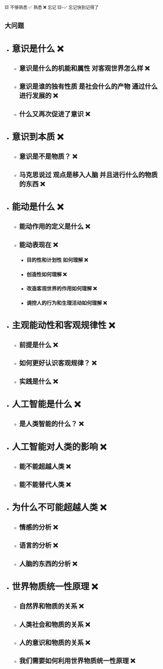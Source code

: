 🟨 不够熟悉  ✅ 熟悉  ❌ 忘记  🟨-✅ 忘记快到记得了

## 大问题
- # 意识是什么 ❌
  - ## 意识是什么的机能和属性 对客观世界怎么样 ❌
  - ## 意识是谁的独有性质 是社会什么的产物 通过什么进行发展的 ❌
  - ## 什么又再次促进了意识 ❌
- # 意识到本质 ❌
  - ## 意识是不是物质？ ❌
  - ## 马克思说过 观点是移入人脑 并且进行什么的物质的东西 ❌
- # 能动是什么 ❌
  - ## 能动作用的定义是什么 ❌
  - ## 能动表现在 ❌
    - ### 目的性和计划性 如何理解 ❌
    - ### 创造性如何理解 ❌
    - ### 改造客观世界的作用如何理解 ❌
    - ### 调控人的行为和生理活动如何理解 ❌
- # 主观能动性和客观规律性 ❌
  - ## 前提是什么 ❌
  - ## 如何更好认识客观规律？ ❌
  - ## 实践是什么 ❌
- # 人工智能是什么 ❌
  - ## 是人类智能的什么？ ❌
- # 人工智能对人类的影响 ❌
  - ## 能不能超越人类 ❌
  - ## 能不能替代人类 ❌
- # 为什么不可能超越人类 ❌
  - ## 情感的分析 ❌
  - ## 语言的分析 ❌
  - ## 人脑的东西的分析 ❌
- # 世界物质统一性原理 ❌
  - ## 自然界和物质的关系 ❌
  - ## 人类社会和物质的关系 ❌
  - ## 人的意识和物质的关系 ❌
  - ## 我们需要如何利用世界物质统一性原理 ❌
